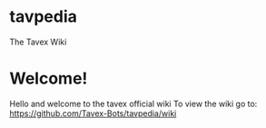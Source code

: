 # tavpedia
The Tavex Wiki

# Welcome!
Hello and welcome to the tavex official wiki
To view the wiki go to: https://github.com/Tavex-Bots/tavpedia/wiki
